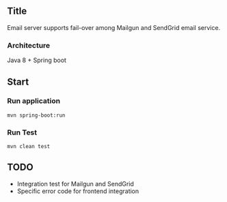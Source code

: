 ## Title
Email server supports fail-over among Mailgun and SendGrid email service.

### Architecture
Java 8 + Spring boot

## Start
### Run application
`mvn spring-boot:run`

### Run Test
`mvn clean test`

## TODO
- Integration test for Mailgun and SendGrid
- Specific error code for frontend integration